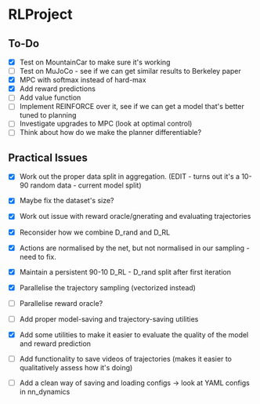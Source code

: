 # RLProject

## To-Do

- [x] Test on MountainCar to make sure it's working
- [ ] Test on MuJoCo - see if we can get similar results to Berkeley paper
- [x] MPC with softmax instead of hard-max
- [x] Add reward predictions
- [ ] Add value function
- [ ] Implement REINFORCE over it, see if we can get a model that's better tuned to planning
- [ ] Investigate upgrades to MPC (look at optimal control)
- [ ] Think about how do we make the planner differentiable?

## Practical Issues

- [x] Work out the proper data split in aggregation. (EDIT - turns out it's a 10-90 random data - current model split)
- [x] Maybe fix the dataset's size?
- [x] Work out issue with reward oracle/gnerating and evaluating trajectories
- [x] Reconsider how we combine D_rand and D_RL
- [x] Actions are normalised by the net, but not normalised in our sampling - need to fix.
- [x] Maintain a persistent 90-10 D_RL - D_rand split after first iteration
- [x] Parallelise the trajectory sampling (vectorized instead)
- [ ] Parallelise reward oracle?
- [ ] Add proper model-saving and trajectory-saving utilities
- [x] Add some utilities to make it easier to evaluate the quality of the model and reward prediction
- [ ] Add functionality to save videos of trajectories (makes it easier to qualitatively assess how it's doing)
- [ ] Add a clean way of saving and loading configs -> look at YAML configs in nn_dynamics


